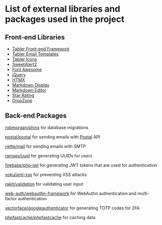 # List of external libraries and packages used in the project

## Front-end Libraries
- [Tabler Front-end Framework](https://tabler.io/)
- [Tabler Email Templates](https://tabler.io/emails)
- [Tabler Icons](https://tabler.io/icons)
- [SweetAlert2](https://sweetalert2.github.io/)
- [Font Awesome](https://fontawesome.com/)
- [jQuery](https://jquery.com/)
- [HTMX](https://htmx.org/)
- [Markdown Display](https://github.com/markedjs/marked)
- [Markdown Editor](https://github.com/Ionaru/easy-markdown-editor)
- [Star Rating](https://pryley.github.io/star-rating.js/)
- [DropZone](https://www.dropzone.dev/)

## Back-end Packages
[robmorgan/phinx](https://packagist.org/packages/robmorgan/phinx) for database migrations

[postal/postal](https://packagist.org/packages/postal/postal) for sending emails with [Postal](https://github.com/postalserver/postal) API

[nette/mail](https://packagist.org/packages/nette/mail) for sending emails with SMTP

[ramsey/uuid](https://packagist.org/packages/ramsey/uuid) for generating UUIDs for users

[firebase/php-jwt](https://packagist.org/packages/firebase/php-jwt) for generating JWT tokens that are used for authentication

[voku/anti-xss](https://packagist.org/packages/voku/anti-xss) for preventing XSS attacks

[rakit/validation](https://packagist.org/packages/rakit/validation) for validating user input

[web-auth/webauthn-framework](https://packagist.org/packages/web-auth/webauthn-framework) for WebAuthn authentication and multi-factor authentication

[vectorface/googleauthenticator](https://packagist.org/packages/vectorface/googleauthenticator) for generating TOTP codes for 2FA

[phpfastcache/phpfastcache](https://packagist.org/packages/phpfastcache/phpfastcache) for caching data
